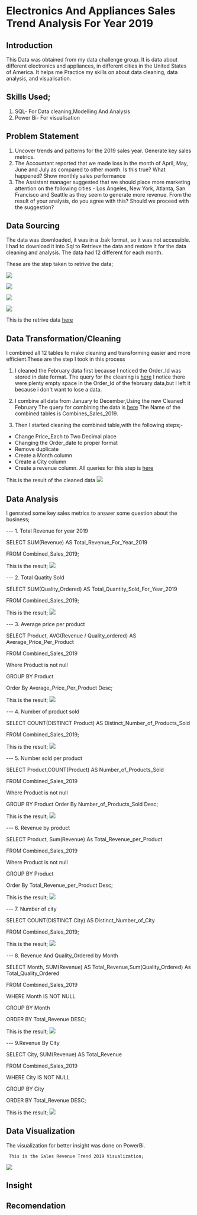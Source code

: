 # Electronics And Appliances Sales Trend Analysis For Year 2019


## Introduction
  This Data was obtained from my data challenge group. It is data about different electronics and appliances, in different cities in the United States of America. It helps me Practice my skills on 
   about data cleaning, data analysis, and visualisation.

##  Skills Used;
1. SQL- For Data cleaning,Modelling And Analysis
2. Power Bi- For visualisation

##  Problem Statement
1. Uncover trends and patterns for the 2019 sales year. Generate key sales metrics.
2. The Accountant reported that we made loss in the month of April, May, June and July as compared to other month. Is this true? What happened? Show monthly sales performance
3. The Assistant manager suggested that we should place more marketing attention on the following cities - Los Angeles, New York, Atlanta, San Francisco and Seattle as they seem to generate more revenue. From the result of your analysis, do you agree with this? Should we proceed with the suggestion? 

## Data Sourcing
   The data was downloaded, it was in a .bak format, so it was not accessible. I had to download it into Sql to Retrieve the data and restore it for the data cleaning and analysis. The data had 12 different for each month.
   
  These are the step taken to retrive the data;
    
   ![](Step_1.png)
   
   ![](Step_2.png)
   
   ![](Step_3.png)
   
   ![](Step_4.png)

  This is the retrive data [here](https://github.com/Olan1ke/Sales_Trend_2019/blob/main/Sales_2019.sql)
   
## Data Transformation/Cleaning
  I combined all 12 tables to make cleaning and transforming easier and more efficient.These are the step I took in this process
  
1. I cleaned the February data first because I noticed the Order_Id was stored in date format. The query for the cleaning is [here](https://github.com/Olan1ke/Sales_Trend_2019/blob/main/Cleaning_Febuary_table.sql)
       I notice there were plenty empty space in the Order_Id of the february data,but I left it because i don't want to lose a data.

2. I combine all data from January to December,Using the new Cleaned February
      The query for combining the data is [here](https://github.com/Olan1ke/Sales_Trend_2019/blob/main/Combining_The_tables.sql)
      The Name of the combined tables is Combines_Sales_2019.

3. Then I started cleaning the combined table,with the following steps;-

-  Change Price_Each to Two Decimal place
-  Changing the Order_date to proper format
-  Remove duplicate
-  Create a Month column
-  Create a City column
-  Create a revenue column.
     All queries for this step is [here](https://github.com/Olan1ke/Sales_Trend_2019/blob/main/cleaning_The_Combined_Table.sql)


This is the result of the cleaned data ![](Result_of_the_cleaned_data.png)

## Data Analysis
 I genrated some key sales metrics to answer some question about the business;

 --- 1. Total Revenue for year 2019

SELECT SUM(Revenue) AS Total_Revenue_For_Year_2019

FROM Combined_Sales_2019;

This is the result;
![](Total_Revenue.png)

--- 2. Total Quatity Sold

SELECT SUM(Quality_Ordered) AS Total_Quantity_Sold_For_Year_2019

FROM Combined_Sales_2019;

This is the result;
![](Quatity_Sold.png)

--- 3. Average price per product

SELECT Product, AVG(Revenue / Quality_ordered) AS Average_Price_Per_Product

FROM  Combined_Sales_2019

Where Product is not null

GROUP BY Product

Order By Average_Price_Per_Product Desc;

This is the result;
![](Average_Price_Per_Product.png)

--- 4. Number of product sold

SELECT COUNT(DISTINCT Product) AS Distinct_Number_of_Products_Sold

FROM Combined_Sales_2019;

This is the result;
![](No_Of_Product_Sold.png)

--- 5. Number sold per product

SELECT Product,COUNT(Product) AS Number_of_Products_Sold

FROM Combined_Sales_2019

Where Product is not null

GROUP BY Product
Order By Number_of_Products_Sold Desc;

This is the result;
![](No_Of_Product_Sold_per_Price.png)

--- 6. Revenue by product

SELECT Product, Sum(Revenue) As Total_Revenue_per_Product

FROM Combined_Sales_2019

Where Product is not null

GROUP BY Product

Order By Total_Revenue_per_Product Desc;

This is the result;
![](Revenue_Per_Product.png)

--- 7. Number of city 

SELECT COUNT(DISTINCT City) AS Distinct_Number_of_City

FROM Combined_Sales_2019;

This is the result;
![](No_Of_Cities.png)

--- 8. Revenue And Quality_Ordered by Month

SELECT Month, SUM(Revenue) AS Total_Revenue,Sum(Quality_Ordered) As Total_Quality_Ordered

FROM Combined_Sales_2019

WHERE Month IS NOT NULL

GROUP BY Month

ORDER BY Total_Revenue DESC;

This is the result;
![](Problem_statement_2.png)

--- 9.Revenue By City

SELECT City, SUM(Revenue) AS Total_Revenue

FROM Combined_Sales_2019

WHERE City IS NOT NULL

GROUP BY City

ORDER BY Total_Revenue DESC;

This is the result;
![](Problem_statement_3.png)


## Data Visualization
 The visualization for better insight was done on PowerBi.    
    
     This is the Sales Revenue Trend 2019 Visualization; 

  ![](Sales_Revenue_Trend_2019_Analysis.png)

## Insight

## Recomendation

